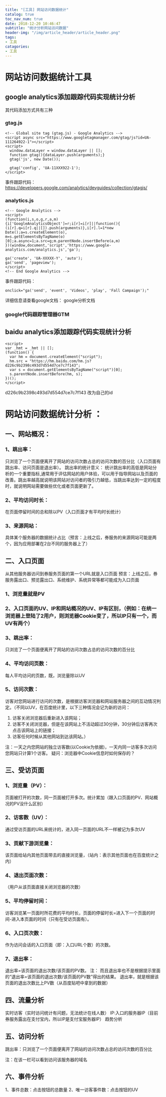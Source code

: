 ```yaml
---
title: "[工具] 网站访问数据统计"
catalog: true
toc_nav_num: true
date: 2018-12-20 10:46:47
subtitle: "统计分析网站访问数据"
header-img: "/img/article_header/article_header.png"
tags:
- 工具
catagories:
- 工具
---
```


# 网站访问数据统计工具

## google analytics添加跟踪代码实现统计分析

 其代码添加方式共有三种

### gtag.js

```
<!-- Global site tag (gtag.js) - Google Analytics -->
<script async src="https://www.googletagmanager.com/gtag/js?id=UA-111264922-1"></script>
<script>
  window.dataLayer = window.dataLayer || [];
  function gtag(){dataLayer.push(arguments);}
  gtag('js', new Date());

  gtag('config', 'UA-11XXX922-1');
</script>
```
事件跟踪代码：https://developers.google.com/analytics/devguides/collection/gtagjs/

### analytics.js

```
<!-- Google Analytics -->
<script>
(function(i,s,o,g,r,a,m){i['GoogleAnalyticsObject']=r;i[r]=i[r]||function(){
(i[r].q=i[r].q||[]).push(arguments)},i[r].l=1*new Date();a=s.createElement(o),
m=s.getElementsByTagName(o)[0];a.async=1;a.src=g;m.parentNode.insertBefore(a,m)
})(window,document,'script','https://www.google-analytics.com/analytics.js','ga');

ga('create', 'UA-XXXXX-Y', 'auto');
ga('send', 'pageview');
</script>
<!-- End Google Analytics -->
```
事件跟踪代码：

```
onclick="ga('send', 'event', 'Videos', 'play', 'Fall Campaign');"
```
详细信息请查看google文档：
google分析文档
### google代码跟踪管理器GTM


## baidu analytics添加跟踪代码实现统计分析

```
<script>
var _hmt = _hmt || [];
(function() {
  var hm = document.createElement("script");
  hm.src = "https://hm.baidu.com/hm.js?d226c9b2398c493d7d554d7ce7c7f143";
  var s = document.getElementsByTagName("script")[0];
  s.parentNode.insertBefore(hm, s);
})();
</script>
```
d226c9b2398c493d7d554d7ce7c7f143 改为自己的id

#  网站访问数据统计分析 ：
##  一、网站概况：
### 1、跳出率：
   只浏览了一个页面便离开了网站的访问次数占总的访问次数的百分比（入口页面有跳出率、访问页面是退出率）。
跳出率的统计意义：
统计跳出率的高低是网站分析的一个重要指标,通常用于评估网站的用户体验，可以用于指导网站以及页面的改善。跳出率越高就说明该网站对访问者的吸引力越低，当跳出率达到一定的程度时，就说明网站需要做些优化或者页面更新了。
###  2、平均访问时长：
在页面停留时间的总和除以PV（入口页面才有平均时长统计）
### 3、来源网站：
具体某个服务器的数据统计占比（预言：上线之后，券服务的来源网站可能是两个，因为应用部署在2台不同的服务器上了）

## 二、入口页面
从其他服务器访问到券服务页面的第一个URL就是入口页面
预言：上线之后，券服务露出口、预览露出口、系统维护、系统异常等都可能成为入口页面
### 1、浏览量就是PV
### 2、入口页面的UV、IP和网站概况的UV、IP有区别，（例如：在统一浏览器上登陆了2用户，则浏览器Cookie变了，所以IP只有一个，而UV有两个）
### 3、跳出率：
只浏览了一个页面便离开了网站的访问次数占总的访问次数的百分比
### 4、平均访问页数：
每人平均访问的页数，既，浏览量除以UV
### 5、访问次数：
访客对您网站进行访问的次数，是根据访客浏览器和网站服务器之间的互动情况判定。（不同以UV，在百度统计里，以下三种情况会记为新的访问：
1. 访客关闭浏览器后重新进入该网站；
2. 访客不关闭浏览器，但是在该网站上不活动超过30分钟，30分钟后访客再次点击该网站上的链接；
3. 访客任何时候从其他网站到达该网站。）

注：一天之内您网站的独立访客数(以Cookie为依据)，一天内同一访客多次访问您网站只计算1个访客。
疑问：浏览器中Cookie信息时如何保存的？

## 三、受访页面
### 1、浏览量（PV）：
页面被打开的次数，同一页面被打开多次。统计累加（跟入口页面的PV、网站概况的PV没什么区别）
### 2、访客数（UV）：
通过受访页面的URL来统计的，进入同一页面的URL不一样被记为多次UV
### 3、贡献下游浏览量：
该页面给站内其他页面带去的直接浏览量，（站内：表示其他页面也在百度统计之内）
### 4、退出页面次数：
（用户从该页面直接关闭浏览器的次数）
### 5、平均停留时间：
访客浏览某一页面时所花费的平均时长，页面的停留时长=进入下一个页面的时间-进入本页面的时间（只有在受访页面有）。
### 6、入口页次数：
作为访问会话的入口页面（即：入口URL个数）的次数。
### 7、退出率：
退出率=该页面的退出次数/该页面的PV数。
注：
而且退出率也不是根据提示里面的“退出率=该页面的退出次数/该页面的PV数”得出的结果。
退出率，就是根据该页面的退出次数比上PV数（从百度贴吧中拿到的数据）

## 四、流量分析
实时访客（实时访问统计有问题，无法统计在线人数）
IP:入口的服务器IP（目前券服务露出在支付宝内，所以IP是支付宝服务器IP）
趋势分析

## 五、访问分析
跳出率：只浏览了一个页面便离开了网站的访问次数占总的访问次数的百分比

注：在该一栏可以看到访问该服务器的域名

## 六、事件分析
1、事件总数：点击按钮的总数量
2、唯一访客事件数：点击按钮的UV
